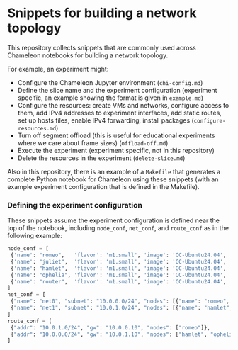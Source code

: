 # Snippets for building a network topology

This repository collects snippets that are commonly used across Chameleon notebooks for building a network topology.


For example, an experiment might:

* Configure the Chameleon Jupyter environment (`chi-config.md`)
* Define the slice name and the experiment configuration (experiment specific, an example showing the format is given in `example.md`)
* Configure the resources: create VMs and networks, configure access to them, add IPv4 addresses to experiment interfaces, add static routes, set up hosts files, enable IPv4 forwarding, install packages (`configure-resources.md`)
* Turn off segment offload (this is useful for educational experiments where we care about frame sizes) (`offload-off.md`)
* Execute the experiment (experiment specific, not in this repository)
* Delete the resources in the experiment (`delete-slice.md`)

Also in this repository, there is an example of a `Makefile` that generates a complete Python notebook for Chameleon using these snippets (with an example experiment configuration that is defined in the Makefile).
### Defining the experiment configuration

These snippets assume the experiment configuration is defined near the top of the notebook, including `node_conf`, `net_conf`, and `route_conf` as in the following example:

```python
node_conf = [
 {'name': "romeo",   'flavor': 'm1.small', 'image': 'CC-Ubuntu24.04', 'duration': 6, 'packages': ['mtr']}, 
 {'name': "juliet",  'flavor': 'm1.small', 'image': 'CC-Ubuntu24.04', 'duration': 6, 'packages': []}, 
 {'name': "hamlet",  'flavor': 'm1.small', 'image': 'CC-Ubuntu24.04', 'duration': 6, 'packages': []}, 
 {'name': "ophelia", 'flavor': 'm1.small', 'image': 'CC-Ubuntu24.04', 'duration': 6, 'packages': []}, 
 {'name': "router",  'flavor': 'm1.small', 'image': 'CC-Ubuntu24.04', 'duration': 6, 'packages': []}
]
net_conf = [
 {"name": "net0", "subnet": "10.0.0.0/24", "nodes": [{"name": "romeo",   "addr": "10.0.0.100"}, {"name": "juliet", "addr": None}, {"name": "router", "addr": "10.0.0.10"}]},
 {"name": "net1", "subnet": "10.0.1.0/24", "nodes": [{"name": "hamlet",   "addr": "10.0.1.100"}, {"name": "ophelia", "addr": "10.0.1.101"}, {"name": "router", "addr": "10.0.1.10"}]},
]
route_conf = [
 {"addr": "10.0.1.0/24", "gw": "10.0.0.10", "nodes": ["romeo"]}, 
 {"addr": "10.0.0.0/24", "gw": "10.0.1.10", "nodes": ["hamlet", "ophelia"]}
]
```
